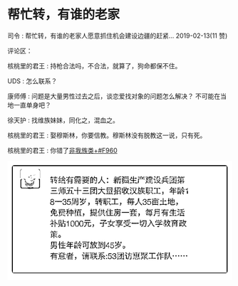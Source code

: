 # 帮忙转，有谁的老家

司令 : 帮忙转，有谁的老家人愿意抓住机会建设边疆的赶紧... 2019-02-13(11 赞)

评论区：

核桃里的君王 : 持枪合法吗，不合法，就算了，狗命都保不住。

UDS : 怎么联系？

康师傅 : 问题是大量男性过去之后，谈恋爱找对象的问题怎么解决？ 不可能在当地一直单身吧？

徐天护 : 找维族妹妹，同化之，混血之。

核桃里的君王 : 娶穆斯林，你要信教。穆斯林没有脱教这一说，只有死。

核桃里的君王 : 你错了[非我族类](https://mp.weixin.qq.com/s/inwI_01Zz3saDUo1t65-wg)[+#F960](https://mp.weixin.qq.com/s/inwI_01Zz3saDUo1t65-wg)

![image](img/Image_158.png)